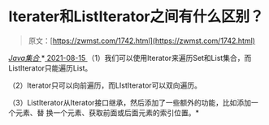 <!--yml
category: 未分类
date: 0001-01-01 00:00:00
-->

# Iterater和ListIterator之间有什么区别？

> 原文：[https://zwmst.com/1742.html](https://zwmst.com/1742.html)

   [ *Java集合* ](https://zwmst.com/java%e9%9b%86%e5%90%88)*[ <time datetime="2021-08-15T16:21:59+08:00"> 2021-08-15 </time> ](https://zwmst.com/1742.html)  （1）我们可以使用Iterator来遍历Set和List集合，而ListIterator只能遍历List。

（2）Iterator只可以向前遍历，而LIstIterator可以双向遍历。

（3）ListIterator从Iterator接口继承，然后添加了一些额外的功能，比如添加一个元素、替 换一个元素、获取前面或后面元素的索引位置。*